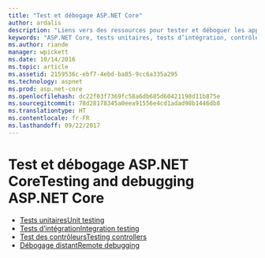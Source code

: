 ```yaml
---
title: "Test et débogage ASP.NET Core"
author: ardalis
description: "Liens vers des ressources pour tester et déboguer les applications ASP.NET Core."
keywords: "ASP.NET Core, tests unitaires, tests d’intégration, contrôleurs, débogage, débogage distant"
ms.author: riande
manager: wpickett
ms.date: 10/14/2016
ms.topic: article
ms.assetid: 2159536c-ebf7-4ebd-ba85-9cc6a335a295
ms.technology: aspnet
ms.prod: asp.net-core
ms.openlocfilehash: dc22f03f7369fc58a6db685d60421198d11b875e
ms.sourcegitcommit: 78d28178345a0eea91556e4cd1adad98b1446db8
ms.translationtype: HT
ms.contentlocale: fr-FR
ms.lasthandoff: 09/22/2017
---
```

# <a name="testing-and-debugging-aspnet-core"></a><span data-ttu-id="a0d2c-104">Test et débogage ASP.NET Core</span><span class="sxs-lookup"><span data-stu-id="a0d2c-104">Testing and debugging ASP.NET Core</span></span>

- [<span data-ttu-id="a0d2c-105">Tests unitaires</span><span class="sxs-lookup"><span data-stu-id="a0d2c-105">Unit testing</span></span>](https://docs.microsoft.com/dotnet/articles/core/testing/unit-testing-with-dotnet-test)
- [<span data-ttu-id="a0d2c-106">Tests d’intégration</span><span class="sxs-lookup"><span data-stu-id="a0d2c-106">Integration testing</span></span>](xref:testing/integration-testing)
- [<span data-ttu-id="a0d2c-107">Test des contrôleurs</span><span class="sxs-lookup"><span data-stu-id="a0d2c-107">Testing controllers</span></span>](xref:mvc/controllers/testing)
- [<span data-ttu-id="a0d2c-108">Débogage distant</span><span class="sxs-lookup"><span data-stu-id="a0d2c-108">Remote debugging</span></span>](https://docs.microsoft.com/visualstudio/debugger/remote-debugging-azure)
